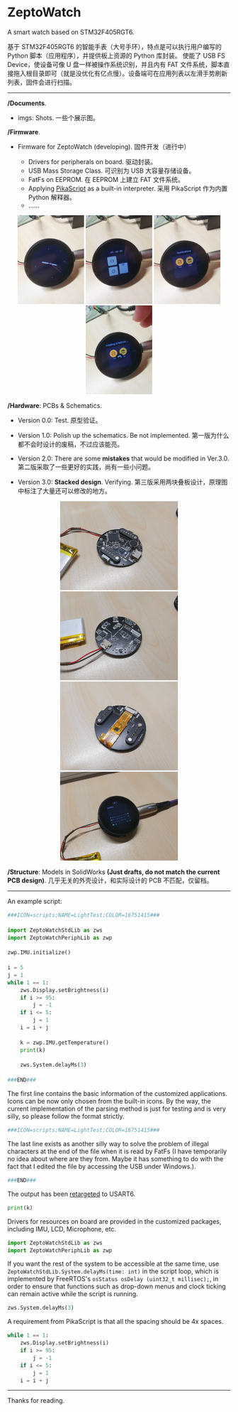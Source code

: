 # ZeptoWatch

A smart watch based on STM32F405RGT6.

基于 STM32F405RGT6 的智能手表（大号手环），特点是可以执行用户编写的 Python 脚本（应用程序），并提供板上资源的 Python 库封装。
使能了 USB FS Device，使设备可像 U 盘一样被操作系统识别，并且内有 FAT 文件系统，脚本直接拖入根目录即可（就是没优化有亿点慢）。设备端可在应用列表以左滑手势刷新列表，固件会进行扫描。

---

**/Documents**.

- imgs: Shots. 一些个展示图。

**/Firmware**.

- Firmware for ZeptoWatch (developing). 固件开发（进行中）

  - Drivers for peripherals on board. 驱动封装。
  - USB Mass Storage Class. 可识别为 USB 大容量存储设备。
  - FatFs on EEPROM. 在 EEPROM 上建立 FAT 文件系统。
  - Applying [PikaScript](https://github.com/pikasTech/pikascript) as a built-in interpreter. 采用 PikaScript 作为内置 Python 解释器。
  - ......

<div align="center">
    <img src="Documents/imgs/FE7E135F2EE59D07F1611126BC068844.jpg" height="200">
    <img src="Documents/imgs/E9C457554D189AD4F0F847DAE70AA1DC.jpg" height="200">
    <img src="Documents/imgs/7D140A95CB4EF4CE1C6424B43CCBAFC1.jpg" height="200">
    <img src="Documents/imgs/1AC1DB860FB19763F201A053C7C4109F.jpg" height="200">
</div>

**/Hardware**: PCBs & Schematics.

- Version 0.0: Test. 原型验证。

- Version 1.0: Polish up the schematics. Be not implemented. 第一版为什么都不会时设计的废稿，不过应该能亮。

- Version 2.0: There are some **mistakes** that would be modified in Ver.3.0. 第二版采取了一些更好的实践，尚有一些小问题。

- Version 3.0: **Stacked design**. Verifying. 第三版采用两块叠板设计，原理图中标注了大量还可以修改的地方。

[//]: # (<div align="center">)

[//]: # (    <img src="Documents/imgs/20221127045100.png" height="250">)

[//]: # (    <img src="Documents/imgs/20221127045030.png" height="250">)

[//]: # (</div>)

<div align="center">
    <img src="Documents/imgs/A9D83C7F3B059AC34AE6EB4E3EEF9CB2.jpg" height="200">
    <img src="Documents/imgs/D071ECCD7C0C4ED039892D36798CA6AB.jpg" height="200">
</div>

<div align="center">
    <img src="Documents/imgs/5992D42DC3AB0C8722A747962F6D78E2.jpg" height="200">
    <img src="Documents/imgs/02B38ED2BDC76FF8CDB0900A786208DB.jpg" height="200">
</div>

**/Structure**: Models in SolidWorks **(Just drafts, do not match the current PCB design)**. 几乎无关的外壳设计，和实际设计的 PCB 不匹配，仅留档。

---

An example script:
```python
###ICON=scripts;NAME=LightTest;COLOR=16751415###

import ZeptoWatchStdLib as zws
import ZeptoWatchPeriphLib as zwp

zwp.IMU.initialize()

i = 5
j = 1
while 1 == 1:
    zws.Display.setBrightness(i)
    if i >= 95:
        j = -1
    if i <= 5:
        j = 1
    i = i + j

    k = zwp.IMU.getTemperature()
    print(k)

    zws.System.delayMs(3)

###END###
```

The first line contains the basic information of the customized applications. Icons can be now only chosen from the built-in icons. By the way, the current implementation of the parsing method is just for testing and is very silly, so please follow the format strictly.
```python
###ICON=scripts;NAME=LightTest;COLOR=16751415###
```

The last line exists as another silly way to solve the problem of illegal characters at the end of the file when it is read by FatFs (I have temporarily no idea about where are they from. Maybe it has something to do with the fact that I edited the file by accessing the USB under Windows.).
```python
###END###
```

The output has been [retargeted](https://zhuanlan.zhihu.com/p/145801160) to USART6.
```python
print(k)
```

Drivers for resources on board are provided in the customized packages, including IMU, LCD, Microphone, etc.
```python
import ZeptoWatchStdLib as zws
import ZeptoWatchPeriphLib as zwp
```

If you want the rest of the system to be accessible at the same time, use ```ZeptoWatchStdLib.System.delayMs(time: int)``` in the script loop, which is implemented by FreeRTOS's ```osStatus osDelay (uint32_t millisec);```, in order to ensure that functions such as drop-down menus and clock ticking can remain active while the script is running.
```python
zws.System.delayMs(3)
```

A requirement from PikaScript is that all the spacing should be 4x spaces.
```python
while 1 == 1:
    zws.Display.setBrightness(i)
    if i >= 95:
        j = -1
    if i <= 5:
        j = 1
    i = i + j
```

---

Thanks for reading.
